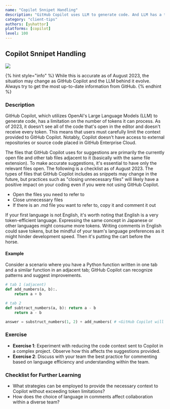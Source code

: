 ```yaml
---
name: "Copilot Snnipet Handling"
description: "GitHub Copilot uses LLM to generate code. And LLM has a token limitation. You need to know that GitHub Copilot doesn't see all of your code."
category: "client-tips"
authors: [yuhattor] 
platforms: [copilot]
level: 100
---
```


## Copilot Snnipet Handling

<img src="https://img.shields.io/badge/Lv2-Practically_Viable_Pattern-green">

{% hint style="info" %}
While this is accurate as of August 2023, the situation may change as GitHub Copilot and the LLM behind it evolve. Always try to get the most up-to-date information from GitHub.
{% endhint %}

### Description

GitHub Copilot, which utilizes OpenAI's Large Language Models (LLM) to generate code, has a limitation on the number of tokens it can process. As of 2023, it doesn't see all of the code that's open in the editor and doesn't receive every token. This means that users must carefully limit the context provided to GitHub Copilot. Notably, Copilot doesn't have access to external repositories or source code placed in GitHub Enterprise Cloud.

The files that GitHub Copilot uses for suggestions are primarily the currently open file and other tab files adjacent to it (basically with the same file extension). To make accurate suggestions, it's essential to have only the relevant files open. The following is a checklist as of August 2023. The types of files that GitHub Copilot includes as snippets may change in the future, but practices such as "closing unnecessary files" will likely have a positive impact on your coding even if you were not using GitHub Copilot.

- Open the files you need to refer to
- Close unnecessary files
- If there is an .md file you want to refer to, copy it and comment it out

If your first language is not English, it's worth noting that English is a very token-efficient language. Expressing the same concept in Japanese or other languages might consume more tokens. Writing comments in English could save tokens, but be mindful of your team's language preferences as it might hinder development speed.  Then it's putting the cart before the horse.

#### Example

Consider a scenario where you have a Python function written in one tab and a similar function in an adjacent tab; GitHub Copilot can recognize patterns and suggest improvements.

```python
# tab 1 (adjacent)
def add_numbers(a, b):.
    return a + b
```

```python
# tab 2
def subtract_numbers(a, b): return a - b
    return a - b

answer = substruct_numbers(1, 2) + add_numbers( # <GitHub Copilot will suggest the code by reading the tab 1 >
```

### Exercise

- **Exercise 1**: Experiment with reducing the code context sent to Copilot in a complex project. Observe how this affects the suggestions provided.
- **Exercise 2**: Discuss with your team the best practice for commenting based on language efficiency and understanding within the team.

### Checklist for Further Learning

- What strategies can be employed to provide the necessary context to Copilot without exceeding token limitations?
- How does the choice of language in comments affect collaboration within a diverse team?
